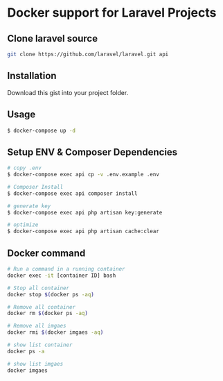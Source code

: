
# Docker support for Laravel Projects

## Clone laravel source
```bash
git clone https://github.com/laravel/laravel.git api
```
## Installation

Download this gist into your project folder.

## Usage
```bash
$ docker-compose up -d
```

## Setup ENV & Composer Dependencies
```bash
# copy .env
$ docker-compose exec api cp -v .env.example .env

# Composer Install
$ docker-compose exec api composer install

# generate key
$ docker-compose exec api php artisan key:generate

# optimize
$ docker-compose exec api php artisan cache:clear
```

## Docker command
```bash
# Run a command in a running container
docker exec -it [container ID] bash

# Stop all container 
docker stop $(docker ps -aq)

# Remove all container
docker rm $(docker ps -aq)

# Remove all imgaes
docker rmi $(docker imgaes -aq)

# show list container
docker ps -a

# show list imgaes
docker imgaes
```